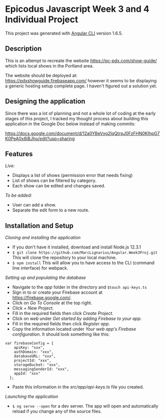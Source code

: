 # Epicodus Javascript Week 3 and 4 Individual Project

This project was generated with [Angular CLI](https://github.com/angular/angular-cli) version 1.6.5.

## Description

This is an attempt to recreate the website https://pc-pdx.com/show-guide/ which lists local shows in the Portland area.

The website should be deployed at: https://pdxshowguide.firebaseapp.com/ however it seems to be displaying a generic hosting setup complete page. I haven't figured out a solution yet.

## Designing the application

Since there was a lot of planning and not a whole lot of coding at the early stages of this project, I tracked my thought process about building this application in the Google Doc below instead of making commits:

https://docs.google.com/document/d/12a0YBeVxg2IqQtrpJ0FzFHN0KIhpG7K0PeA0x6iBJho/edit?usp=sharing

## Features

_Live:_

* Displays a list of shows (permission error that needs fixing)
* List of shows can be filtered by category.
* Each show can be edited and changes saved.

_To be added:_

* User can add a show.
* Separate the edit form to a new route.

## Installation and Setup

_Cloning and installing the application_

* If you don't have it installed, download and install Node.js 12.3.1
* `$ git clone https://github.com/MarcLignarius/Angular.Week3Proj.git` This will clone the repository to your local machine.
* `$ npm install` This will allow you to have access to the CLI (command line interface) for webpack.

_Setting up and populating the database_

* Navigate to the _app_ folder in the directory and `$touch api-keys.ts`
* Sign in to or create your Firebase account at https://firebase.google.com/.
* Click on _Go To Console_ at the top right.
* Click _+ New Project_.
* Fill in the required fields then click _Create Project_.
* Click on _web_ under _Get started by adding Firebase to your app_.
* Fill in the required fields then click _Register app_.
* Copy the information located under _Your web app's Firebase configuration_. It should look something like this:

````
var firebaseConfig = {  
    apiKey: "xxx",  
    authDomain: "xxx",  
    databaseURL: "xxx",  
    projectId: "xxx",  
    storageBucket: "xxx",  
    messagingSenderId: "xxx",  
    appId: "xxx"  
  };
  ````
* Paste this information in the _src/app/api-keys.ts_ file you created.

_Launching the application_

* `$ ng serve --open` for a dev server. The app will open and automatically reload if you change any of the source files.
